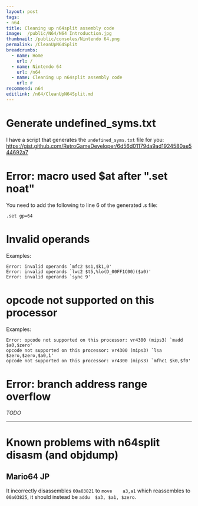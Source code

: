 ```yaml
---
layout: post
tags: 
- n64
title: Cleaning up n64split assembly code
image:  /public/N64/N64 Introduction.jpg
thumbnail: /public/consoles/Nintendo 64.png
permalink: /CleanUpN64Split
breadcrumbs:
  - name: Home
    url: /
  - name: Nintendo 64
    url: /n64
  - name: Cleaning up n64split assembly code
    url: #
recommend: n64
editlink: /n64/CleanUpN64Split.md
---
```


# Generate undefined_syms.txt
I have a script that generates the `undefined_syms.txt` file for you:
https://gist.github.com/RetroGameDeveloper/6d56d01179da9ad1924580ae544692a7

# Error: macro used $at after ".set noat"
You need to add the following to line 6 of the generated .s file: 
```
.set gp=64
```

# Invalid operands

Examples:
```
Error: invalid operands `mfc2 $s1,$k1,0'
Error: invalid operands `lwc2 $t5,%lo(D_00FF1C00)($a0)'
Error: invalid operands `sync 9'
```

# opcode not supported on this processor
Examples:
```
Error: opcode not supported on this processor: vr4300 (mips3) `madd $a0,$zero'
opcode not supported on this processor: vr4300 (mips3) `lsa $zero,$zero,$a0,1'
opcode not supported on this processor: vr4300 (mips3) `mfhc1 $k0,$f0'
```

# Error: branch address range overflow
*TODO*

---

# Known problems with n64split disasm (and objdump)

## Mario64 JP
It incorrectly disassembles `00a03821` to `move    a3,a1` which reassembles to `00a03825`, it should instead be `addu  $a3, $a1, $zero`.

